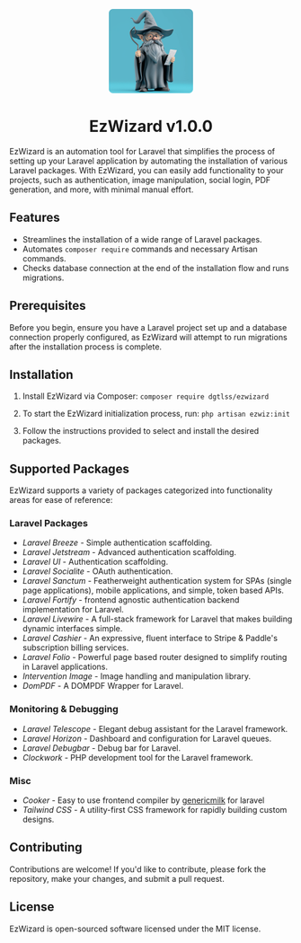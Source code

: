 <p align="center">
  <a href="https://github.com/dgtlss/ezwizard">
    <img src="ezwizicon.png" alt="Laravel EzWizard" width="150px">
  </a>
</p>

<h1 align="center">EzWizard v1.0.0</h1>

EzWizard is an automation tool for Laravel that simplifies the process of setting up your Laravel application by automating the installation of various Laravel packages. With EzWizard, you can easily add functionality to your projects, such as authentication, image manipulation, social login, PDF generation, and more, with minimal manual effort.

## Features

- Streamlines the installation of a wide range of Laravel packages.
- Automates `composer require` commands and necessary Artisan commands.
- Checks database connection at the end of the installation flow and runs migrations.

## Prerequisites

Before you begin, ensure you have a Laravel project set up and a database connection properly configured, as EzWizard will attempt to run migrations after the installation process is complete.

## Installation


1. Install EzWizard via Composer:
```composer require dgtlss/ezwizard```

2. To start the EzWizard initialization process, run: 
```php artisan ezwiz:init```

3. Follow the instructions provided to select and install the desired packages.

## Supported Packages

EzWizard supports a variety of packages categorized into functionality areas for ease of reference:

### Laravel Packages

- *Laravel Breeze* - Simple authentication scaffolding.
- *Laravel Jetstream* - Advanced authentication scaffolding.
- *Laravel UI* - Authentication scaffolding.
- *Laravel Socialite* - OAuth authentication.
- *Laravel Sanctum* - Featherweight authentication system for SPAs (single page applications), mobile applications, and simple, token based APIs.
- *Laravel Fortify* - frontend agnostic authentication backend implementation for Laravel.
- *Laravel Livewire* - A full-stack framework for Laravel that makes building dynamic interfaces simple. 
- *Laravel Cashier* - An expressive, fluent interface to Stripe & Paddle's subscription billing services. 
- *Laravel Folio* - Powerful page based router designed to simplify routing in Laravel applications.
- *Intervention Image* - Image handling and manipulation library.
- *DomPDF* - A DOMPDF Wrapper for Laravel.

### Monitoring & Debugging

- *Laravel Telescope* - Elegant debug assistant for the Laravel framework.
- *Laravel Horizon* - Dashboard and configuration for Laravel queues.
- *Laravel Debugbar* - Debug bar for Laravel.
- *Clockwork* - PHP development tool for the Laravel framework.

### Misc

- *Cooker* - Easy to use frontend compiler by [genericmilk](https://github.com/genericmilk/cooker)
 for laravel
- *Tailwind CSS* - A utility-first CSS framework for rapidly building custom designs.

## Contributing

Contributions are welcome! If you'd like to contribute, please fork the repository, make your changes, and submit a pull request.

## License

EzWizard is open-sourced software licensed under the MIT license.

